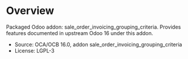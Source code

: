 # Overview

Packaged Odoo addon: sale_order_invoicing_grouping_criteria. Provides features documented in upstream Odoo 16 under this addon.

- Source: OCA/OCB 16.0, addon sale_order_invoicing_grouping_criteria
- License: LGPL-3
